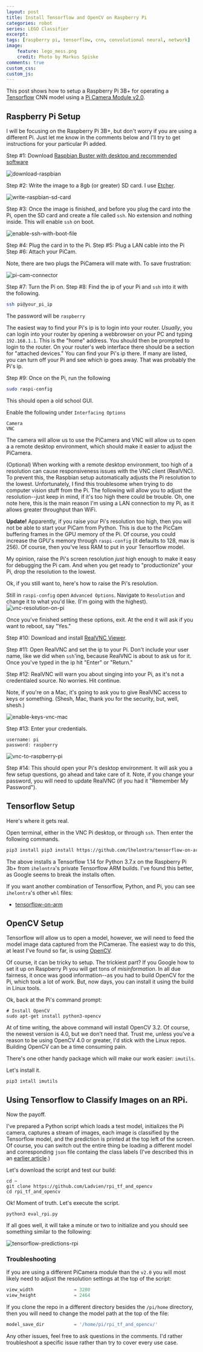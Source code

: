 ```yaml
---
layout: post
title: Install Tensorflow and OpenCV on Raspberry Pi
categories: robot
series: LEGO Classifier
excerpt:
tags: [raspberry pi, tensorflow, cnn, convolutional neural, network]
image: 
    feature: lego_mess.png
    credit: Photo by Markus Spiske
comments: true
custom_css:
custom_js: 
---
```

This post shows how to setup a Raspberry Pi 3B+ for operating a [Tensorflow](https://www.tensorflow.org/) CNN model using a [Pi Camera Module v2.0](https://www.raspberrypi.org/products/camera-module-v2/).

## Raspberry Pi Setup
I will be focusing on the Raspberry Pi 3B+, but don't worry if you are using a different Pi.  Just let me know in the comments below and I'll try to get instructions for your particular Pi added.  

Step #1: Download [Raspbian Buster with desktop and recommended software](https://www.raspberrypi.org/downloads/raspbian/)

![download-raspbian](/images/lego_classifier/download_raspbian.png)

Step #2: Write the image to a 8gb (or greater) SD card.  I use [Etcher](https://www.balena.io/etcher/).

![write-raspbian-sd-card](/images/lego_classifier/etcher.png)

Step #3:  Once the image is finished, and before you plug the card into the Pi, open the SD card and create a file called `ssh`.  No extension and nothing inside.  This will enable `ssh` on boot.

![enable-ssh-with-boot-file](/images/lego_classifier/ssh_file.png)

Step #4: Plug the card in to the Pi.
Step #5: Plug a LAN cable into the Pi
Step #6: Attach your PiCam.

Note, there are two plugs the PiCamera will mate with.  To save frustration:

![pi-cam-connector](/images/lego_classifier/pi_cam_plug.jpg)

Step #7: Turn the Pi on.
Step #8: Find the ip of your Pi and `ssh` into it with the following.  

```bash
ssh pi@your_pi_ip
```
The password will be `raspberry`


The easiest way to find your Pi's ip is to login into your router.  _Usually_, you can login into your router by opening a webbrowser on your PC and typing `192.168.1.1`.  This is the "home" address.  You should then be prompted to login to the router.  On your router's web interface there should be a section for "attached devices."  You can find your Pi's ip there.  If many are listed, you can turn off your Pi and see which ip goes away.  That was probably the Pi's ip.

Step #9: Once on the Pi, run the following
```bash
sudo raspi-config
```
This should open a old school GUI.  

Enable the following under `Interfacing Options`
```
Camera
VNC
```
The camera will allow us to use the PiCamera and VNC will allow us to open a a remote desktop environment, which should make it easier to adjust the PiCamera.

(Optional) When working with a remote desktop environment, too high of a resolution can cause responsiveness issues with the VNC client (RealVNC).  To prevent this, the Raspbian setup automatically adjusts the Pi resolution to the lowest.  Unfortunately, I find this troublesome when trying to do computer vision stuff from the Pi.  The following will allow you to adjust the resolution--just keep in mind, if it's too high there could be trouble.  Oh, one note here, this is the main reason I'm using a LAN connection to my Pi, as it allows greater throughput than WiFi.

**Update!**  Apparently, if you raise your Pi's resolution too high, then you will not be able to start your PiCam from Python.  This is due to the PicCam buffering frames in the GPU memory of the Pi.  Of course, you could increase the GPU's memory through `raspi-config` (it defaults to 128, max is 256).  Of course, then you've less RAM to put in your Tensorflow model.

My opinion, raise the Pi's screen resolution _just_ high enough to make it easy for debugging the Pi cam.  And when you get ready to "productionize" your Pi, drop the resolution to the lowest.

Ok, if you still want to, here's how to raise the Pi's resolution.

Still in `raspi-config` open `Advanced Options`.  Navigate to `Resolution` and change it to what you'd like.  (I'm going with the highest).
![vnc-resolution-on-pi](/images/lego_classifier/rpi_vnc_resolution.png)

Once you've finished setting these options, exit.  At the end it will ask if you want to reboot, say "Yes."

Step #10: Download and install [RealVNC Viewer](https://www.realvnc.com/en/connect/download/viewer/).

Step #11: Open RealVNC and set the ip to your Pi. Don't include your user name, like we did when `ssh`'ing, because RealVNC is about to ask us for it.  Once you've typed in the ip hit "Enter" or "Return."


Step #12: RealVNC will warn you about singing into your Pi, as it's not a credentialed source.  No worries.  Hit continue.

Note, if you're on a Mac, it's going to ask you to give RealVNC access to keys or something.  (Shesh, Mac, thank you for the security, but, well, shesh.)

![enable-keys-vnc-mac](/images/lego_classifier/enable_keys_on_mac.png)

Step #13: Enter your credentials.  
```
username: pi
password: raspberry
```
![vnc-to-raspberry-pi](/images/lego_classifier/real_vnc.png)

Step #14: This should open your Pi's desktop environment.  It will ask you a few setup questions, go ahead and take care of it.  Note, if you change your password, you will need to update RealVNC (if you had it "Remember My Password").

## Tensorflow Setup
Here's where it gets real.

Open terminal, either in the VNC Pi desktop, or through `ssh`.  Then enter the following commands.
```bash
pip3 install pip3 install https://github.com/lhelontra/tensorflow-on-arm/releases/download/v1.14.0-buster/tensorflow-1.14.0-cp37-none-linux_armv7l.whl
```
The above installs a Tensorflow 1.14 for Python 3.7.x on the Raspberry Pi 3b+ from `ihelontra`'s private Tensorflow ARM builds.  I've found this better, as Google seems to break the installs often.

If you want another combination of Tensorflow, Python, and Pi, you can see `ihelontra`'s other `whl` files:

* [tensorflow-on-arm](https://github.com/lhelontra/tensorflow-on-arm)


## OpenCV Setup
Tensorflow will allow us to open a model, however, we will need to feed the model image data captured from the PiCamerae.  The easiest way to do this, at least I've found so far, is using [OpenCV](https://opencv.org/).  

Of course, it can be tricky to setup.  The trickiest part? If you Google how to set it up on Raspberry Pi you will get tons of _misinformation_.  In all due fairness, it once was good information--as you had to build OpenCV for the Pi, which took a lot of work.  But, now days, you can install it using the build in Linux tools.

Ok, back at the Pi's command prompt:
```
# Install OpenCV
sudo apt-get install python3-opencv
```
At of time writing, the above command will install OpenCV 3.2.  Of course, the newest version is 4.0, but we don't need that.  Trust me, unless you've a reason to be using OpenCV 4.0 or greater, I'd stick with the Linux repos.  Building OpenCV can be a time consuming pain.

There's one other handy package which will make our work easier: `imutils`.

Let's install it.
```
pip3 intall imutils
```

## Using Tensorflow to Classify Images on an RPi.
Now the payoff.

I've prepared a Python script which loads a test model, initializes the Pi camera, captures a stream of images, each image is classified by the Tensorflow model, and the prediction is printed at the top left of the screen.  Of course, you can switch out the entire thing be loading a different model and corresponding `json` file containg the class labels (I've described this in an [earlier article](https://ladvien.com/lego-deep-learning-classifier-cnn/).)

Let's download the script and test our build:
```
cd ~
git clone https://github.com/Ladvien/rpi_tf_and_opencv
cd rpi_tf_and_opencv
```

Ok! Moment of truth.  Let's execute the script.

```
python3 eval_rpi.py
```
If all goes well, it will take a minute or two to initialize and you should see something similar to the following:

![tensorflow-predictions-rpi](/images/lego_classifier/tensorflow_on_rpi_success.png)

### Troubleshooting

If you are using a different PiCamera module than the `v2.0` you will most likely need to adjust the resolution settings at the top of the script:

```python
view_width               = 3280
view_height              = 2464
```

If you clone the repo in a different directory besides the `/pi/home` directory, then you will need to change the model path at the top of the file:
```python
model_save_dir           = '/home/pi/rpi_tf_and_opencv/'
```

Any other issues, feel free to ask questions in the comments.  I'd rather troubleshoot a specific issue rather than try to cover every use case.
